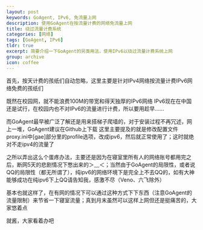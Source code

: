 ```yaml
---
layout: post
keywords: GoAgent, IPv6, 免流量上网
description: 使用GoAgent在按流量计费的网络免流量上网
title: 绕过流量计费系统
categories: [网络]
tags: [GoAgent, IPv6]
tldr: true
excerpt: 简要介绍一下GoAgent的另类用法，使用IPv6以绕过流量计费系统上网
group: archive
icon: coffee
---
```


首先，按天计费的孩纸们自动忽略，这里主要是针对IPv4网络按流量计费IPv6网络免费的孩纸们

既然在校园网，就不能浪费100M的带宽和得天独厚的IPv6网络
IPv6现在在中国还是试行，在校园内也不对IPv6的流量进行计费，所以要用趁早……

而GoAgent最早被广泛了解还是用来搭梯子爬墙的，对于安装过程不再冗述，网上一堆，GoAgent建议在Github上下载
这里主要提及的就是修改配置文件proxy.ini中[gae]部分里的profile选项，改成ipv6，然后就正常使用了；这时就绝对不走ipv4的流量了

之所以弄出这么个蛋疼办法，主要还是因为在寝室里所有人的网络账号都用完之后，断网5天的悲剧情况下憋出来的＞﹏＜；当然由于GoAgent的局限性，或者说QQ的局限性（都无所谓了），纯ipv6的网络环境下是完全上不去QQ的，如有大神能够成功在纯ipv6下上QQ请告知我，感激不尽（Veno、六飞除外）

基本也就这样了，在有网的情况下可以通过这种方式下下东西（注意GoAgent的流量限制）来节省一下寝室流量；真到月末虽然可以这样上网但还是挺痛苦的，大家悠着点

就酱，大家看着办吧